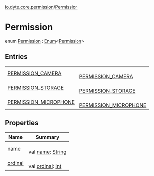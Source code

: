 [io.dyte.core.permission](../index.md)/[Permission](index.md)

# Permission


enum [Permission](index.md) : [Enum](https://kotlinlang.org/api/latest/jvm/stdlib/kotlin/-enum/index.html)&lt;[Permission](index.md)&gt;

## Entries

| | |
|---|---|
| [PERMISSION_CAMERA](-p-e-r-m-i-s-s-i-o-n_-c-a-m-e-r-a/index.md) | <br/>[PERMISSION_CAMERA](-p-e-r-m-i-s-s-i-o-n_-c-a-m-e-r-a/index.md) |
| [PERMISSION_STORAGE](-p-e-r-m-i-s-s-i-o-n_-s-t-o-r-a-g-e/index.md) | <br/>[PERMISSION_STORAGE](-p-e-r-m-i-s-s-i-o-n_-s-t-o-r-a-g-e/index.md) |
| [PERMISSION_MICROPHONE](-p-e-r-m-i-s-s-i-o-n_-m-i-c-r-o-p-h-o-n-e/index.md) | <br/>[PERMISSION_MICROPHONE](-p-e-r-m-i-s-s-i-o-n_-m-i-c-r-o-p-h-o-n-e/index.md) |

## Properties

| Name | Summary |
|---|---|
| [name](../../com.dyte.mobilecorekmm.models/-dyte-message-type/-p-o-l-l/index.md#-372974862%2FProperties%2F-132266010) | <br/>val [name](../../com.dyte.mobilecorekmm.models/-dyte-message-type/-p-o-l-l/index.md#-372974862%2FProperties%2F-132266010): [String](https://kotlinlang.org/api/latest/jvm/stdlib/kotlin/-string/index.html) |
| [ordinal](../../com.dyte.mobilecorekmm.models/-dyte-message-type/-p-o-l-l/index.md#-739389684%2FProperties%2F-132266010) | <br/>val [ordinal](../../com.dyte.mobilecorekmm.models/-dyte-message-type/-p-o-l-l/index.md#-739389684%2FProperties%2F-132266010): [Int](https://kotlinlang.org/api/latest/jvm/stdlib/kotlin/-int/index.html) |
